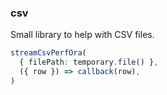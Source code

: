 ### csv

Small library to help with CSV files.

```ts
streamCsvPerfOra(
  { filePath: temporary.file() },
  ({ row }) => callback(row),
)
```
